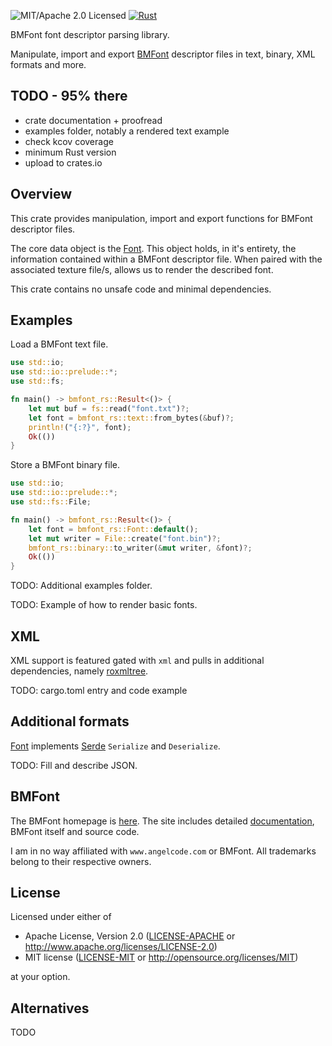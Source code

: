 ![MIT/Apache 2.0 Licensed](https://img.shields.io/badge/license-MIT%2FApache--2.0-blue)
[![Rust](https://github.com/shampoofactory/bmfont_rs/actions/workflows/rust.yml/badge.svg)](https://github.com/shampoofactory/bmfont_rs/actions)

BMFont font descriptor parsing library.

Manipulate, import and export [BMFont](http://www.angelcode.com/products/bmfont/) descriptor
files in text, binary, XML formats and more.

## TODO - 95% there

* crate documentation + proofread
* examples folder, notably a rendered text example
* check kcov coverage
* minimum Rust version
* upload to crates.io

## Overview

This crate provides manipulation, import and export functions for BMFont descriptor files.

The core data object is the [Font](crate::Font).
This object holds, in it's entirety, the information contained within a BMFont descriptor file.
When paired with the associated texture file/s, allows us to render the described font.

This crate contains no unsafe code and minimal dependencies.

## Examples

Load a BMFont text file.

```rust
use std::io;
use std::io::prelude::*;
use std::fs;

fn main() -> bmfont_rs::Result<()> {
    let mut buf = fs::read("font.txt")?;
    let font = bmfont_rs::text::from_bytes(&buf)?;
    println!("{:?}", font);
    Ok(())
}
```

Store a BMFont binary file.
 ```rust
 use std::io;
 use std::io::prelude::*;
 use std::fs::File;

 fn main() -> bmfont_rs::Result<()> {
     let font = bmfont_rs::Font::default();
     let mut writer = File::create("font.bin")?;
     bmfont_rs::binary::to_writer(&mut writer, &font)?;
     Ok(())
 }
 ```

TODO: Additional examples folder.


TODO: Example of how to render basic fonts.

## XML

XML support is featured gated with `xml` and pulls in additional dependencies,
namely [roxmltree](https://github.com/RazrFalcon/roxmltree).

TODO: cargo.toml entry and code example

## Additional formats

[Font](crate::Font) implements [Serde](https://serde.rs) `Serialize` and `Deserialize`.

TODO: Fill and describe JSON.

## BMFont

The BMFont homepage is [here](http://www.angelcode.com/products/bmfont/). The site includes
detailed [documentation](http://www.angelcode.com/products/bmfont/documentation.html), BMFont itself
and source code.

I am in no way affiliated with `www.angelcode.com` or BMFont.
All trademarks belong to their respective owners.

## License

Licensed under either of

 * Apache License, Version 2.0
   ([LICENSE-APACHE](LICENSE-APACHE) or http://www.apache.org/licenses/LICENSE-2.0)
 * MIT license
   ([LICENSE-MIT](LICENSE-MIT) or http://opensource.org/licenses/MIT)

at your option.

## Alternatives

TODO
